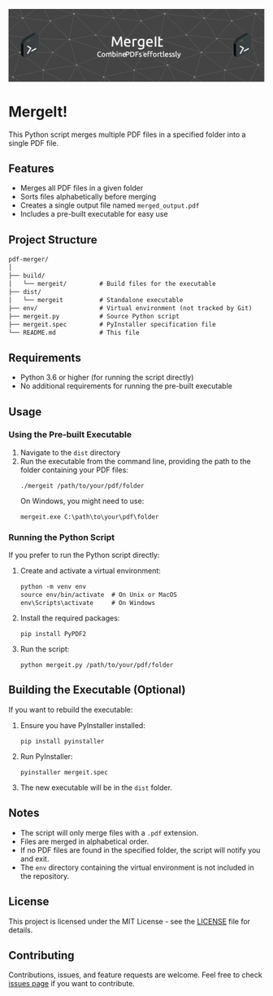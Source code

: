 ![header](header.png)

# MergeIt!

This Python script merges multiple PDF files in a specified folder into a single PDF file.

## Features

- Merges all PDF files in a given folder
- Sorts files alphabetically before merging
- Creates a single output file named `merged_output.pdf`
- Includes a pre-built executable for easy use

## Project Structure

```
pdf-merger/
│
├── build/
│   └── mergeit/         # Build files for the executable
├── dist/
│   └── mergeit          # Standalone executable
├── env/                 # Virtual environment (not tracked by Git)
├── mergeit.py           # Source Python script
├── mergeit.spec         # PyInstaller specification file
└── README.md            # This file
```

## Requirements

- Python 3.6 or higher (for running the script directly)
- No additional requirements for running the pre-built executable

## Usage

### Using the Pre-built Executable

1. Navigate to the `dist` directory
2. Run the executable from the command line, providing the path to the folder containing your PDF files:
   ```
   ./mergeit /path/to/your/pdf/folder
   ```
   On Windows, you might need to use:
   ```
   mergeit.exe C:\path\to\your\pdf\folder
   ```

### Running the Python Script

If you prefer to run the Python script directly:

1. Create and activate a virtual environment:
   ```
   python -m venv env
   source env/bin/activate  # On Unix or MacOS
   env\Scripts\activate     # On Windows
   ```

2. Install the required packages:
   ```
   pip install PyPDF2
   ```

3. Run the script:
   ```
   python mergeit.py /path/to/your/pdf/folder
   ```

## Building the Executable (Optional)

If you want to rebuild the executable:

1. Ensure you have PyInstaller installed:
   ```
   pip install pyinstaller
   ```

2. Run PyInstaller:
   ```
   pyinstaller mergeit.spec
   ```

3. The new executable will be in the `dist` folder.

## Notes

- The script will only merge files with a `.pdf` extension.
- Files are merged in alphabetical order.
- If no PDF files are found in the specified folder, the script will notify you and exit.
- The `env` directory containing the virtual environment is not included in the repository.

## License

This project is licensed under the MIT License - see the [LICENSE](LICENSE) file for details.

## Contributing

Contributions, issues, and feature requests are welcome. Feel free to check [issues page](https://github.com/yourusername/pdf-merger/issues) if you want to contribute.
